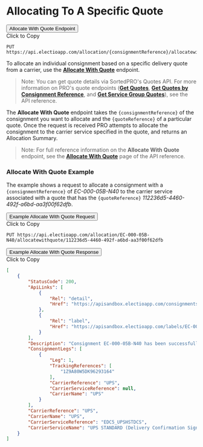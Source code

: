 # Allocating To A Specific Quote

<div class="tab">
    <button class="staticTabButton">Allocate With Quote Endpoint</button>
    <div class="copybutton" onclick="CopyToClipboard('allocateWithQuoteEndpoint')">Click to Copy</div>
</div>

<div id="allocateWithQuoteEndpoint" class="staticTabContent" onclick="CopyToClipboard('allocateWithQuoteEndpoint')">

```
PUT https://api.electioapp.com/allocation/{consignmentReference}/allocatewithquote/{quoteReference}
```

</div>  

To allocate an individual consignment based on a specific delivery quote from a carrier, use the **[Allocate With Quote](https://docs.electioapp.com/#/api/AllocateWithQuote)** endpoint.

> <span class="note-header">Note:</span>
>  You can get quote details via SortedPRO's Quotes API. For more information on PRO's quote endpoints (<strong><a href="https://docs.electioapp.com/#/api/GetQuotes">Get Quotes</a></strong>, <strong><a href="https://docs.electioapp.com/#/api/GetQuotesbyConsignmentReference">Get Quotes by Consignment Reference</a></strong>, and <strong><a href="https://docs.electioapp.com/#/api/GetServiceGroupQuotes">Get Service Group Quotes</a></strong>), see the API reference.

The **Allocate With Quote** endpoint takes the `{consignmentReference}` of the consignment you want to allocate and the `{quoteReference}` of a particular quote. Once the request is received PRO attempts to allocate the consignment to the carrier service specified in the quote, and returns an Allocation Summary.

> <span class="note-header">Note:</span>
>  For full reference information on the <strong>Allocate With Quote</strong> endpoint, see the <strong><a href="https://docs.electioapp.com/#/api/AllocateWithQuote">Allocate With Quote</a></strong> page of the API reference.

### Allocate With Quote Example

The example shows a request to allocate a consignment with a `{consignmentReference}` of _EC-000-05B-N40_ to the carrier service associated with a quote that has the `{quoteReference}` _112236d5-4460-492f-a6bd-aa3f00f62dfb_.

<div class="tab">
    <button class="staticTabButton">Example Allocate With Quote Request</button>
    <div class="copybutton" onclick="CopyToClipboard('allocateWithQuoteRequest')">Click to Copy</div>
</div>

<div id="allocateWithQuoteRequest" class="staticTabContent" onclick="CopyToClipboard('allocateWithQuoteRequest')">

```
PUT https://api.electioapp.com/allocation/EC-000-05B-N40/allocatewithquote/112236d5-4460-492f-a6bd-aa3f00f62dfb
```

</div>  

<div class="tab">
    <button class="staticTabButton">Example Allocate With Quote Response</button>
    <div class="copybutton" onclick="CopyToClipboard('allocateWithQuoteResponse')">Click to Copy</div>
</div>

<div id="allocateWithQuoteResponse" class="staticTabContent" onclick="CopyToClipboard('allocateWithQuoteResponse')">

```json
[
    {
        "StatusCode": 200,
        "ApiLinks": [
            {
                "Rel": "detail",
                "Href": "https://apisandbox.electioapp.com/consignments/EC-000-05B-N40"
            },
            {
                "Rel": "label",
                "Href": "https://apisandbox.electioapp.com/labels/EC-000-05B-N40"
            }
        ],
        "Description": "Consignment EC-000-05B-N40 has been successfully allocated with UPS STANDARD (Delivery Confirmation Signature Required) for shipping on 18/06/2019 17:00:00 +00:00",
        "ConsignmentLegs": [
            {
                "Leg": 1,
                "TrackingReferences": [
                    "1Z9A80W5DK96293164"
                ],
                "CarrierReference": "UPS",
                "CarrierServiceReference": null,
                "CarrierName": "UPS"
            }
        ],
        "CarrierReference": "UPS",
        "CarrierName": "UPS",
        "CarrierServiceReference": "EDC5_UPSHSTDCS",
        "CarrierServiceName": "UPS STANDARD (Delivery Confirmation Signature Required)"
    }
]
```

</div>  


<script src="../../scripts/requesttabs.js"></script>
<script src="../../scripts/responsetabs.js"></script>
<script src="../../scripts/copy.js"></script>